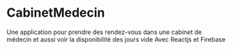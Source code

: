# CabinetMedecin
Une application pour prendre des rendez-vous dans une cabinet de médecin et aussi voir la disponibilité des jours vide Avec Reactjs et Firebase
